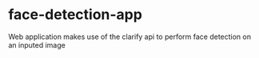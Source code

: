 # face-detection-app
Web application makes use of the clarify api to perform face detection on an inputed image 
